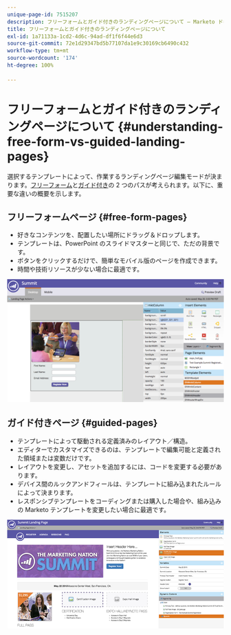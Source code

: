 ```yaml
---
unique-page-id: 7515207
description: フリーフォームとガイド付きのランディングページについて — Marketo ドキュメント — 製品ドキュメント
title: フリーフォームとガイド付きのランディングページについて
exl-id: 1a71133a-1cd2-4d6c-94ad-df1f6f44e6d3
source-git-commit: 72e1d29347bd5b77107da1e9c30169cb6490c432
workflow-type: tm+mt
source-wordcount: '174'
ht-degree: 100%

---
```


# フリーフォームとガイド付きのランディングページについて {#understanding-free-form-vs-guided-landing-pages}

選択するテンプレートによって、作業するランディングページ編集モードが決まります。[フリーフォーム](/help/marketo/product-docs/demand-generation/landing-pages/free-form-landing-pages/create-a-free-form-landing-page.md)と[ガイド付き](/help/marketo/product-docs/demand-generation/landing-pages/guided-landing-pages/create-a-guided-landing-page.md)の 2 つのパスが考えられます。以下に、重要な違いの概要を示します。

## フリーフォームページ {#free-form-pages}

* 好きなコンテンツを、配置したい場所にドラッグ＆ドロップします。
* テンプレートは、PowerPoint のスライドマスターと同じで、ただの背景です。
* ボタンをクリックするだけで、簡単なモバイル版のページを作成できます。
* 時間や技術リソースが少ない場合に最適です。

![](assets/image2015-5-20-17-3a50-3a53.png)

## ガイド付きページ {#guided-pages}

* テンプレートによって駆動される定義済みのレイアウト／構造。
* エディターでカスタマイズできるのは、テンプレートで編集可能と定義された領域または変数だけです。
* レイアウトを変更し、アセットを追加するには、コードを変更する必要があります。
* デバイス間のルックアンドフィールは、テンプレートに組み込まれたルールによって決まります。
* レスポンシブテンプレートをコーディングまたは購入した場合や、組み込みの Marketo テンプレートを変更したい場合に最適です。

![](assets/two-1.png)
